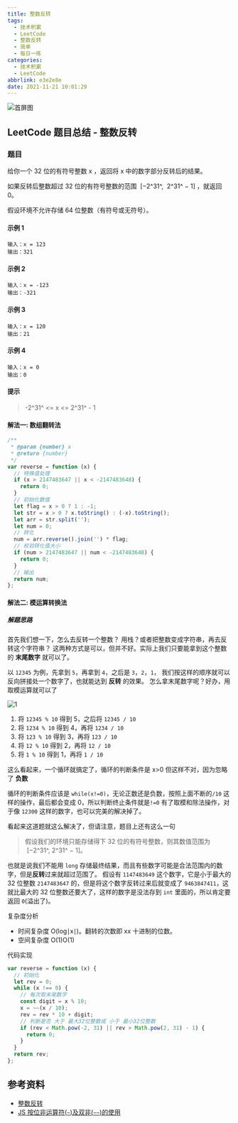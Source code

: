 ```yaml
---
title: 整数反转
tags:
  - 技术积累
  - LeetCode
  - 整数反转
  - 简单
  - 每日一练
categories:
  - 技术积累
  - LeetCode
abbrlink: e3e2e8e
date: 2021-11-21 10:01:29
---
```


![首屏图](https://z3.ax1x.com/2021/11/25/oF0jxI.jpg)

<!-- more -->

## LeetCode 题目总结 - 整数反转

### 题目

给你一个 32 位的有符号整数 x ，返回将 x 中的数字部分反转后的结果。

如果反转后整数超过 32 位的有符号整数的范围  [−2^31^,  2^31^ − 1] ，就返回 0。

假设环境不允许存储 64 位整数（有符号或无符号）。

#### 示例 1

```text
输入：x = 123
输出：321
```

#### 示例 2

```text
输入：x = -123
输出：-321
```

#### 示例 3

```text
输入：x = 120
输出：21
```

#### 示例 4

```text
输入：x = 0
输出：0
```

#### 提示

> -2^31^ <= x <= 2^31^ - 1

#### 解法一: 数组翻转法

```js
/**
 * @param {number} x
 * @return {number}
 */
var reverse = function (x) {
  // 特殊值处理
  if (x > 2147483647 || x < -2147483648) {
    return 0;
  }
  // 初始化数值
  let flag = x > 0 ? 1 : -1;
  let str = x > 0 ? x.toString() : (-x).toString();
  let arr = str.split('');
  let num = 0;
  // 转化
  num = arr.reverse().join('') * flag;
  // 校验转化值大小
  if (num > 2147483647 || num < -2147483648) {
    return 0;
  }
  // 输出
  return num;
};
```

#### 解法二: 模运算转换法

##### 解题思路

首先我们想一下，怎么去反转一个整数？
用栈？或者把整数变成字符串，再去反转这个字符串？
这两种方式是可以，但并不好。实际上我们只要能拿到这个整数的 **末尾数字** 就可以了。

以 `12345` 为例，先拿到 `5`，再拿到 `4`，之后是 `3`，`2`，`1`，
我们按这样的顺序就可以反向拼接处一个数字了，也就能达到 **反转** 的效果。
怎么拿末尾数字呢？好办，用取模运算就可以了

![1](https://z3.ax1x.com/2021/11/24/oP0Bgx.jpg)

1. 将 `12345 % 10` 得到 5，之后将 `12345 / 10`
2. 将 `1234 % 10` 得到 4，再将 `1234 / 10`
3. 将 `123 % 10` 得到 3，再将 `123 / 10`
4. 将 `12 % 10` 得到 2，再将 `12 / 10`
5. 将 `1 % 10` 得到 1，再将 `1 / 10`

这么看起来，一个循环就搞定了，循环的判断条件是 x>0
但这样不对，因为忽略了 **负数**

循环的判断条件应该是 `while(x!=0)`，无论正数还是负数，按照上面不断的`/10` 这样的操作，最后都会变成 0，所以判断终止条件就是`!=0`
有了取模和除法操作，对于像 `12300` 这样的数字，也可以完美的解决掉了。

看起来这道题就这么解决了，但请注意，题目上还有这么一句

> 假设我们的环境只能存储得下 32 位的有符号整数，则其数值范围为  [−2^31^, 2^31^ − 1]。

也就是说我们不能用 `long` 存储最终结果，而且有些数字可能是合法范围内的数字，但是**反转**过来就超过范围了。
假设有 `1147483649` 这个数字，它是小于最大的 32 位整数 `2147483647` 的，但是将这个数字反转过来后就变成了 `9463847411`，这就比最大的 32 位整数还要大了，这样的数字是没法存到 `int` 里面的，所以肯定要返回 `0`(溢出了)。

复杂度分析

- 时间复杂度 O(log∣x∣)。翻转的次数即 xx 十进制的位数。
- 空间复杂度 O(1)O(1)

代码实现

```js
var reverse = function (x) {
  // 初始化
  let rev = 0;
  while (x !== 0) {
    // 每次取末尾数字
    const digit = x % 10;
    x = ~~(x / 10);
    rev = rev * 10 + digit;
    // 判断是否 大于 最大32位整数或 小于 最小32位整数
    if (rev < Math.pow(-2, 31) || rev > Math.pow(2, 31) - 1) {
      return 0;
    }
  }
  return rev;
};
```

## 参考资料

- [整数反转](https://leetcode-cn.com/problems/reverse-integer/)
- [JS 按位非运算符(`~`)及双非(`~~`)的使用](https://segmentfault.com/a/1190000003731938)

